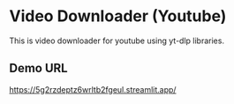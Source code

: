 # Video Downloader (Youtube)

This is video downloader for youtube using yt-dlp libraries.



## Demo URL

https://5g2rzdeptz6wrltb2fgeul.streamlit.app/
